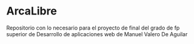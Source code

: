 # ArcaLibre
Repositorio con lo necesario para el proyecto de final del grado de fp superior de Desarrollo de aplicaciones web de Manuel Valero De Aguilar
